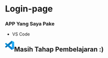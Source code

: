 # Login-page
### APP Yang Saya Pake
- VS Code
<a title="Visual Studio Code" href="https://code.visualstudio.com/">
    <img align="left" alt="logo" width="30px" src="https://raw.githubusercontent.com/Fandyfr/Fandyfr/main/logo/vscode.png">
</a>

## Masih Tahap Pembelajaran :)
